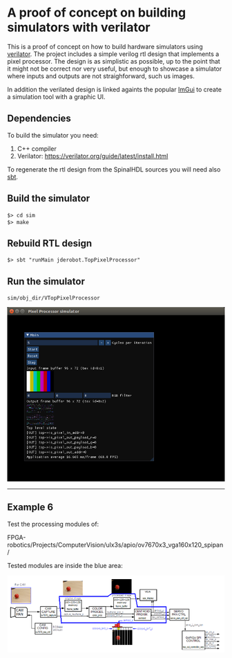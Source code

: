 # A proof of concept on building simulators with verilator
This is a proof of concept on how to build hardware simulators using [verilator](https://www.veripool.org/verilator/).
The project includes a simple verilog rtl design that implements a pixel processor. 
The design is as simplistic as possible, up to the point that it might not be correct nor very useful, 
but enough to showcase a simulator where inputs and outputs are not straighforward, such us images.

In addition the verilated design is linked againts the popular [ImGui](https://github.com/ocornut/imgui) to create a simulation tool with a graphic UI.

## Dependencies

To build the simulator you need:
1. C++ compiler
2. Verilator: https://verilator.org/guide/latest/install.html

To regenerate the rtl design from the SpinalHDL sources you will need also [sbt](https://www.scala-sbt.org/).

## Build the simulator
```
$> cd sim
$> make
```

## Rebuild RTL design
```
$> sbt "runMain jderobot.TopPixelProcessor"
```

## Run the simulator
```
sim/obj_dir/VTopPixelProcessor
```

![simulator running](./docs/sim_running.png "Simulator")

---

## Example 6
Test the processing modules of:

   FPGA-robotics/Projects/ComputerVision/ulx3s/apio/ov7670x3_vga160x120_spipan/

Tested modules are inside the blue area:

![Modules tested](example6.png)
   